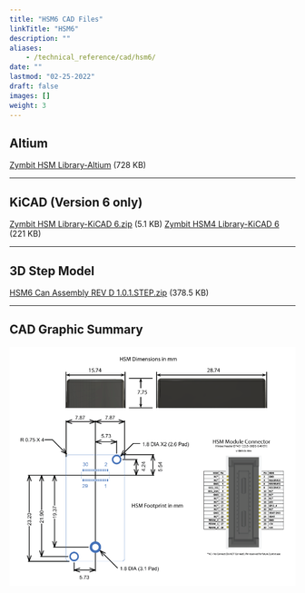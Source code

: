 ```yaml
---
title: "HSM6 CAD Files"
linkTitle: "HSM6"
description: ""
aliases:
    - /technical_reference/cad/hsm6/
date: ""
lastmod: "02-25-2022"
draft: false
images: []
weight: 3
---
```


## Altium

[Zymbit HSM Library-Altium](../zymbit-hsm-library-altium.zip) (728 KB)

---

## KiCAD (Version 6 only)

[Zymbit HSM Library-KiCAD 6.zip](../zymbit-hsm-kicad.zip) (5.1 KB)
[Zymbit HSM4 Library-KiCAD 6](zymbit-hsm4-library-kicad-6.zip) (221 KB)

---
## 3D Step Model

[HSM6 Can Assembly REV D 1.0.1.STEP.zip](zymbit-hsm6.STEP.zip) (378.5 KB)

---

## CAD Graphic Summary
![cad](../HSM-CAD-Summary-20210920a.png)
